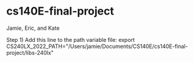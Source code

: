 # cs140E-final-project
Jamie, Eric, and Kate

Step 1)
Add this line to the path variable file: export CS240LX_2022_PATH="/Users/jamie/Documents/CS140E/cs140E-final-project/libs-240lx"

